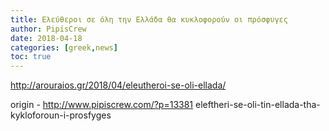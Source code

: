 ```yaml
---
title: Ελεύθεροι σε όλη την Ελλάδα θα κυκλοφορούν οι πρόσφυγες
author: PipisCrew
date: 2018-04-18
categories: [greek,news]
toc: true
---
```


http://arouraios.gr/2018/04/eleutheroi-se-oli-ellada/

origin - http://www.pipiscrew.com/?p=13381 eleftheri-se-oli-tin-ellada-tha-kykloforoun-i-prosfyges